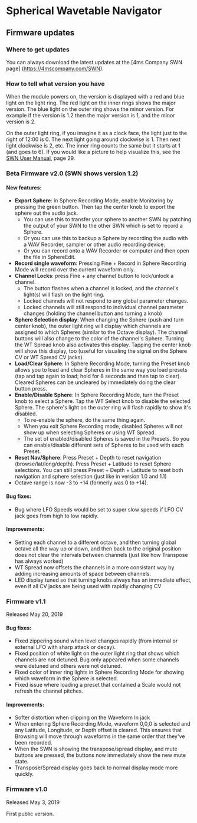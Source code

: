 # Spherical Wavetable Navigator

## Firmware updates

### Where to get updates
You can always download the latest updates at the [4ms Company SWN page] (https://4mscompany.com/SWN).

### How to tell what version you have
When the module powers on, the version is displayed with a red and blue light on the light ring. 
The red light on the inner rings shows the major version.
The blue light on the outer ring shows the minor version. For example if the version is 1.2 then the major version is 1, and the minor version is 2.

On the outer light ring, if you imagine it as a clock face, the light just to the right of 12:00 is 0. The next light going around clockwise is 1. Then next light clockwise is 2, etc. The inner ring counts the same but it starts at 1 (and goes to 6). If you would like a picture to help visualize this, see the [SWN User Manual](https://4mscompany.com/SWN/manual/SWN-manual-1.0.pdf), page 29.


### Beta Firmware v2.0 (SWN shows version 1.2)

#### New features:

  * __Export Sphere__: in Sphere Recording Mode, enable Monitoring by pressing the green button. Then tap the center knob to export the sphere out the audio jack.
     *  You can use this to transfer your sphere to another SWN by patching the output of your SWN to the other SWN which is set to record a Sphere. 
     *  Or you can use this to backup a Sphere by recording the audio with a WAV Recorder, sampler or other audio recording device.
     *  Or you can record onto a WAV Recorder or computer and then open the file in SphereEdit.
  * __Record single waveform__: Pressing Fine + Record in Sphere Recording Mode will record over the current waveform only.
  * __Channel Locks__: press Fine + any channel button to lock/unlock a channel. 
     * The button flashes when a channel is locked, and the channel's light(s) will flash on the light ring.
     * Locked channels will not respond to any global parameter changes.
     * Locked channels will still respond to individual channel parameter changes (holding the channel button and turning a knob)
  * __Sphere Selection display__: When changing the Sphere (push and turn center knob), the outer light ring will display which channels are assigned to which Spheres (similar to the Octave display). The channel buttons will also change to the color of the channel's Sphere. Turning the WT Spread knob also activates this display. Tapping the center knob will show this display, too (useful for visualing the signal on the Sphere CV or WT Spread CV jacks). 
  * __Load/Clear Sphere__: In Sphere Recording Mode, turning the Preset knob allows you to load and clear Spheres in the same way you load presets (tap and tap again to load; hold for 8 seconds and then tap to clear). Cleared Spheres can be uncleared by immediately doing the clear button press.
  * __Enable/Disable Sphere__: In Sphere Recording Mode, turn the Preset knob to select a Sphere. Tap the WT Select knob to disable the selected Sphere. The sphere's light on the outer ring will flash rapidly to show it's disabled. 
     * To re-enable the sphere, do the same thing again.
     * When you exit Sphere Recording mode, disabled Spheres will not show up when selecting Spheres or using WT Spread. 
     * The set of enabled/disabled Spheres is saved in the Presets. So you can enable/disable different sets of Spheres to be used with each Preset. 
  * __Reset Nav/Sphere__: Press Preset + Depth to reset navigation (browse/lat/long/depth). Press Preset + Latitude to reset Sphere selections. You can still press Preset + Depth + Latitude to reset both navigation and sphere selection (just like in version 1.0 and 1.1)
  * Octave range is now -3 to +14 (formerly was 0 to +14).


#### Bug fixes:

  * Bug where LFO Speeds would be set to super slow speeds if LFO CV jack goes from high to low rapidly.
  
   
#### Improvements:

  * Setting each channel to a different octave, and then turning global octave all the way up or down, and then back to the original position does not clear the intervals between channels (just like how Transpose has always worked)
  * WT Spread now offsets the channels in a more consistant way by adding increasing amounts of space between channels.
  * LED display tuned so that turning knobs always has an immediate effect, even if all CV jacks are being used with rapidly changing CV



### Firmware v1.1
Released May 20, 2019

#### Bug fixes:

  * Fixed zippering sound when level changes rapidly (from internal or external LFO with sharp attack or decay).
  * Fixed position of white light on the outer light ring that shows which channels are not detuned. Bug only appeared when some channels were detuned and others were not detuned.
  * Fixed color of inner ring lights in Sphere Recording Mode for showing which waveform in the Sphere is selected. 
  * Fixed issue where loading a preset that contained a Scale would not refresh the channel pitches.
  
   
#### Improvements:

  * Softer distortion when clipping on the Waveform In jack
  * When entering Sphere Recording Mode, waveform 0,0,0 is selected and any Latitude, Longitude, or Depth offset is cleared. This ensures that Browsing will move through waveforms in the same order that they've been recorded.
  * When the SWN is showing the transpose/spread display, and mute buttons are pressed, the buttons now immediately show the new mute state.
  * Transpose/Spread display goes back to normal display mode more quickly.

  
### Firmware v1.0
  
Released May 3, 2019
  
First public version.